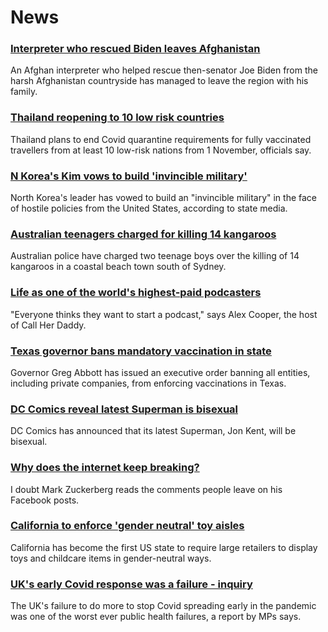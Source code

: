 # News
### [Interpreter who rescued Biden leaves Afghanistan](https://www.bbc.com/news/world-us-canada-58879441)
An Afghan interpreter who helped rescue then-senator Joe Biden from the harsh Afghanistan countryside has managed to leave the region with his family.
### [Thailand reopening to 10 low risk countries](https://www.bbc.com/news/world-asia-58838189)
Thailand plans to end Covid quarantine requirements for fully vaccinated travellers from at least 10 low-risk nations from 1 November, officials say.
### [N Korea's Kim vows to build 'invincible military'](https://www.bbc.com/news/world-asia-58880207)
North Korea's leader has vowed to build an "invincible military" in the face of hostile policies from the United States, according to state media. 
### [Australian teenagers charged for killing 14 kangaroos](https://www.bbc.com/news/world-australia-58880177)
Australian police have charged two teenage boys over the killing of 14 kangaroos in a coastal beach town south of Sydney.
### [Life as one of the world's highest-paid podcasters](https://www.bbc.com/news/newsbeat-58719364)
"Everyone thinks they want to start a podcast," says Alex Cooper, the host of Call Her Daddy.
### [Texas governor bans mandatory vaccination in state](https://www.bbc.com/news/world-us-canada-58879469)
Governor Greg Abbott has issued an executive order banning all entities, including private companies, from enforcing vaccinations in Texas.
### [DC Comics reveal latest Superman is bisexual](https://www.bbc.com/news/entertainment-arts-58879161)
DC Comics has announced that its latest Superman, Jon Kent, will be bisexual.
### [Why does the internet keep breaking?](https://www.bbc.com/news/business-58873472)
I doubt Mark Zuckerberg reads the comments people leave on his Facebook posts.
### [California to enforce 'gender neutral' toy aisles](https://www.bbc.com/news/world-us-canada-58879461)
California has become the first US state to require large retailers to display toys and childcare items in gender-neutral ways.
### [UK's early Covid response was a failure - inquiry](https://www.bbc.com/news/health-58876089)
The UK's failure to do more to stop Covid spreading early in the pandemic was one of the worst ever public health failures, a report by MPs says.
